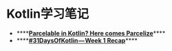 # Kotlin学习笔记

* \*\*\*\*[**Parcelable in Kotlin? Here comes Parcelize**](https://proandroiddev.com/parcelable-in-kotlin-here-comes-parcelize-b998d5a5fcac)\*\*\*\*
* \*\*\*\*[**\#31DaysOfKotlin — Week 1 Recap**](https://medium.com/androiddevelopers/31daysofkotlin-week-1-recap-fbd5a622ef86)\*\*\*\*





